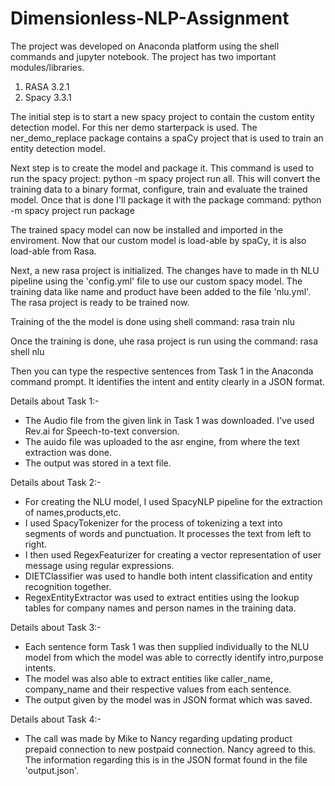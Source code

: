 # Dimensionless-NLP-Assignment


The project was developed on Anaconda platform using the shell commands and jupyter notebook. The project has two important modules/libraries.
1. RASA 3.2.1
2. Spacy 3.3.1 

The initial step is to start a new spacy project to contain the custom entity detection model. For this ner demo starterpack is used. The ner_demo_replace package contains a spaCy project that is used to train an entity detection model.

Next step is to create the model and package it. This command is used to run the spacy project: python -m spacy project run all. This will convert the training data to a binary format, configure, train and evaluate the trained model. Once that is done I'll package it with the package command: python -m spacy project run package

The trained spacy model can now be installed and imported in the enviroment. Now that our custom model is load-able by spaCy, it is also load-able from Rasa.

Next, a new rasa project is initialized. The changes have to made in th NLU pipeline using the 'config.yml' file to use our custom spacy model. The training data like name and product have been added to the file 'nlu.yml'. The rasa project is ready to be trained now.

Training of the the model is done using shell command:
rasa train nlu

Once the training is done, uhe rasa project is run using the command:
rasa shell nlu 

Then you can type the respective sentences from Task 1 in the Anaconda command prompt. It identifies the intent and entity clearly in a JSON format.

Details about Task 1:-

- The Audio file from the given link in Task 1 was downloaded. I've used Rev.ai for Speech-to-text conversion.
- The auido file was uploaded to the asr engine, from where the text extraction was done.
- The output was stored in a text file.

Details about Task 2:-

- For creating the NLU model, I used SpacyNLP pipeline for the extraction of names,products,etc.
- I used SpacyTokenizer for the process of tokenizing a text into segments of words and punctuation. It processes the text from left to right. 
- I then used RegexFeaturizer for creating a vector representation of user message using regular expressions.
- DIETClassifier was used to handle both intent classification and entity recognition together.
- RegexEntityExtractor was used to extract entities using the lookup tables for company names and person names in the training data.

Details about Task 3:-

- Each sentence form Task 1 was then supplied individually to the NLU model from which the model was able to correctly identify intro,purpose intents.
- The model was also able to extract entities like caller_name, company_name and their respective values from each sentence.
- The output given by the model was in JSON format which was saved.

Details about Task 4:-

- The call was made by Mike to Nancy regarding updating product prepaid connection to new postpaid connection. Nancy agreed to this. The information regarding this is in the JSON format found in the file 'output.json'.
